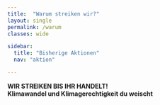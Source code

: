 ```yaml
---
title:  "Warum streiken wir?"
layout: single
permalink: /warum
classes: wide

sidebar:
  title: "Bisherige Aktionen"
  nav: "aktion"

---
```


<b>WIR STREIKEN BIS IHR HANDELT!<b> <br>
Klimawandel und Klimagerechtigkeit du weischt

